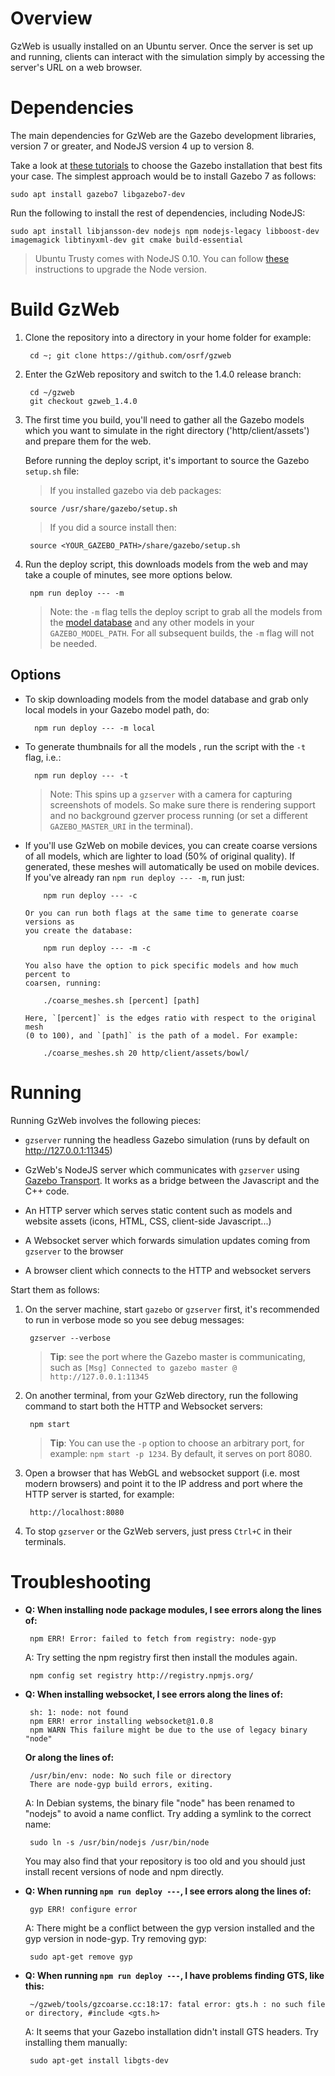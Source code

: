 # Overview

GzWeb is usually installed on an Ubuntu server. Once the server is set up and running,
clients can interact with the simulation simply by accessing the server's URL
on a web browser.

# Dependencies

The main dependencies for GzWeb are the Gazebo development libraries, version 7 or
greater, and NodeJS version 4 up to version 8.

Take a look at
[these tutorials](http://gazebosim.org/install) to choose the Gazebo
installation that best fits your case. The simplest approach would be
to install Gazebo 7 as follows:

~~~
sudo apt install gazebo7 libgazebo7-dev
~~~

Run the following to install the rest of dependencies, including NodeJS:

~~~
sudo apt install libjansson-dev nodejs npm nodejs-legacy libboost-dev imagemagick libtinyxml-dev git cmake build-essential
~~~

> Ubuntu Trusty comes with NodeJS 0.10. You can follow
  [these](https://github.com/nodesource/distributions) instructions to upgrade
  the Node version.

# Build GzWeb

1. Clone the repository into a directory in your home folder for example:

        cd ~; git clone https://github.com/osrf/gzweb

1. Enter the GzWeb repository and switch to the 1.4.0 release branch:

        cd ~/gzweb
        git checkout gzweb_1.4.0

1. The first time you build, you'll need to gather all the Gazebo models which
   you want to simulate in the right directory ('http/client/assets') and prepare
   them for the web.

    Before running the deploy script, it's important to source the Gazebo
    `setup.sh` file:

    > If you installed gazebo via deb packages:

        source /usr/share/gazebo/setup.sh

    > If you did a source install then:

        source <YOUR_GAZEBO_PATH>/share/gazebo/setup.sh

1. Run the deploy script, this downloads models from the web and may take a
   couple of minutes, see more options below.

        npm run deploy --- -m

    > Note: the `-m` flag tells the deploy script to grab all the models from the
     [model database](https://github.com/osrf/gazebo_models/) and any other
     models in your `GAZEBO_MODEL_PATH`. For all subsequent builds, the `-m` flag
     will not be needed.

## Options

* To skip downloading models from the model database and grab only local models
  in your Gazebo model path, do:

        npm run deploy --- -m local

* To generate thumbnails for all the models , run the script with the `-t` flag, i.e.:

        npm run deploy --- -t

    > Note: This spins up a `gzserver` with a camera for capturing screenshots
    of models. So make sure there is rendering support and no background gzerver
    process running (or set a different `GAZEBO_MASTER_URI` in the terminal).

* If you'll use GzWeb on mobile devices, you can create coarse versions of all
  models, which are lighter to load (50% of original quality). If generated,
  these meshes will automatically be used on mobile devices. If you've already
  ran `npm run deploy --- -m`, run just:

          npm run deploy --- -c

      Or you can run both flags at the same time to generate coarse versions as
      you create the database:

          npm run deploy --- -m -c

      You also have the option to pick specific models and how much percent to
      coarsen, running:

          ./coarse_meshes.sh [percent] [path]

      Here, `[percent]` is the edges ratio with respect to the original mesh
      (0 to 100), and `[path]` is the path of a model. For example:

          ./coarse_meshes.sh 20 http/client/assets/bowl/

# Running

Running GzWeb involves the following pieces:

* `gzserver` running the headless Gazebo simulation (runs by default on
  http://127.0.0.1:11345)

* GzWeb's NodeJS server which communicates with `gzserver` using
  [Gazebo Transport](http://gazebosim.org/tutorials?tut=topics_subscribed&cat=transport).
  It works as a bridge between the Javascript and the C++ code.

* An HTTP server which serves static content such as models and website assets
  (icons, HTML, CSS, client-side Javascript...)

* A Websocket server which forwards simulation updates coming from `gzserver`
  to the browser

* A browser client which connects to the HTTP and websocket servers

Start them as follows:

1. On the server machine, start `gazebo` or `gzserver` first, it's recommended
   to run in verbose mode so you see debug messages:

        gzserver --verbose

    > **Tip**: see the port where the Gazebo master is communicating, such as
      `[Msg] Connected to gazebo master @ http://127.0.0.1:11345`

1. On another terminal, from your GzWeb directory, run the following command to
   start both the HTTP and Websocket servers:

        npm start

    > **Tip**: You can use the `-p` option to choose an arbitrary port, for example:
      `npm start -p 1234`. By default, it serves on port 8080.

1. Open a browser that has WebGL and websocket support (i.e. most modern browsers)
   and point it to the IP address and port where the HTTP server is started,
   for example:

        http://localhost:8080

1. To stop `gzserver` or the GzWeb servers, just press `Ctrl+C` in their terminals.

# Troubleshooting

 * **Q: When installing node package modules, I see errors along the lines of:**

        npm ERR! Error: failed to fetch from registry: node-gyp

    A: Try setting the npm registry first then install the modules again.

        npm config set registry http://registry.npmjs.org/

 * **Q: When installing websocket, I see errors along the lines of:**

        sh: 1: node: not found
        npm ERR! error installing websocket@1.0.8
        npm WARN This failure might be due to the use of legacy binary "node"

    **Or along the lines of:**

        /usr/bin/env: node: No such file or directory
        There are node-gyp build errors, exiting.

    A: In Debian systems, the binary file "node" has been renamed to "nodejs" to avoid a name conflict. Try adding a symlink to the correct name:

        sudo ln -s /usr/bin/nodejs /usr/bin/node

    You may also find that your repository is too old and you should just install recent versions of node and npm directly.

 * **Q: When running `npm run deploy ---`, I see errors along the lines of:**

        gyp ERR! configure error

    A: There might be a conflict between the gyp version installed and the gyp version in node-gyp. Try removing gyp:

        sudo apt-get remove gyp

 * **Q: When running `npm run deploy ---`, I have problems finding GTS, like this:**

        ~/gzweb/tools/gzcoarse.cc:18:17: fatal error: gts.h : no such file or directory, #include <gts.h>

    A: It seems that your Gazebo installation didn't install GTS headers. Try installing them manually:

        sudo apt-get install libgts-dev
